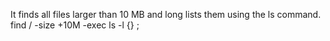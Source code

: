 It finds all files larger than 10 MB and long lists them using the ls command.
find / -size +10M -exec ls -l {} ;
